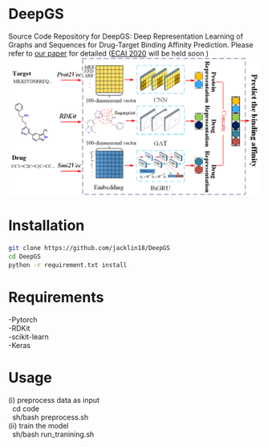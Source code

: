 <h1>DeepGS</h1>

Source Code Repository for DeepGS: Deep Representation Learning of Graphs and Sequences for Drug-Target Binding Affinity Prediction. Please refer to [our paper](https://arxiv.org/pdf/2003.13902.pdf) for detailed ([ECAI 2020](http://ecai2020.eu/) will be held soon )
<img src="figure1.png" alt="The framework of DeepGS" />

<h1>Installation</h1>

```bash
git clone https://github.com/jacklin18/DeepGS  
cd DeepGS  
python -r requirement.txt install
```

<h1>Requirements</h1>
-Pytorch<br>
-RDKit<br>
-scikit-learn<br>
-Keras<br>

<h1>Usage</h1>
(i) preprocess data as input<br>
&nbsp cd code<br>
&nbsp sh/bash preprocess.sh<br>
(ii) train the model<br>
&nbsp sh/bash run_tranining.sh<br>

